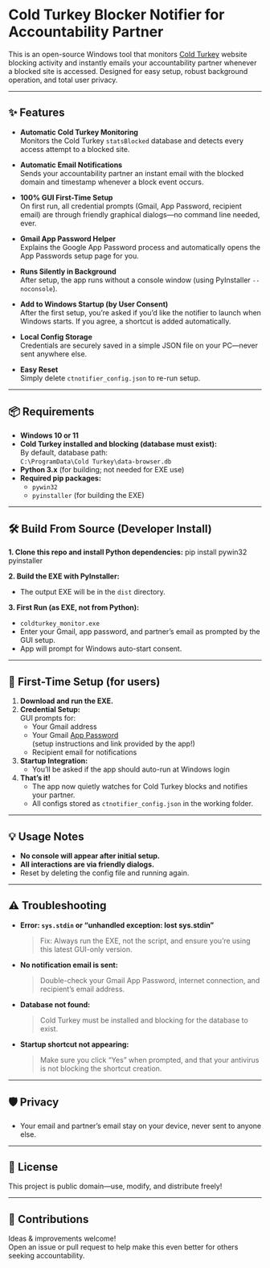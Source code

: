 # Cold Turkey Blocker Notifier for Accountability Partner

This is an open-source Windows tool that monitors [Cold Turkey](https://getcoldturkey.com/) website blocking activity and instantly emails your accountability partner whenever a blocked site is accessed. Designed for easy setup, robust background operation, and total user privacy.

---

## ✨ Features

- **Automatic Cold Turkey Monitoring**  
  Monitors the Cold Turkey `statsBlocked` database and detects every access attempt to a blocked site.

- **Automatic Email Notifications**  
  Sends your accountability partner an instant email with the blocked domain and timestamp whenever a block event occurs.

- **100% GUI First-Time Setup**  
  On first run, all credential prompts (Gmail, App Password, recipient email) are through friendly graphical dialogs—no command line needed, ever.

- **Gmail App Password Helper**  
  Explains the Google App Password process and automatically opens the App Passwords setup page for you.

- **Runs Silently in Background**  
  After setup, the app runs without a console window (using PyInstaller `--noconsole`).

- **Add to Windows Startup (by User Consent)**  
  After the first setup, you’re asked if you’d like the notifier to launch when Windows starts. If you agree, a shortcut is added automatically.

- **Local Config Storage**  
  Credentials are securely saved in a simple JSON file on your PC—never sent anywhere else.

- **Easy Reset**  
  Simply delete `ctnotifier_config.json` to re-run setup.

---

## 📦 Requirements

- **Windows 10 or 11**  
- **Cold Turkey installed and blocking (database must exist):**  
  By default, database path:  
  `C:\ProgramData\Cold Turkey\data-browser.db`
- **Python 3.x** (for building; not needed for EXE use)  
- **Required pip packages:**  
  - `pywin32`
  - `pyinstaller` (for building the EXE)

---

## 🛠️ Build From Source (Developer Install)

**1. Clone this repo and install Python dependencies:**
pip install pywin32 pyinstaller


**2. Build the EXE with PyInstaller:**
- The output EXE will be in the `dist` directory.

**3. First Run (as EXE, not from Python):**
- `coldturkey_monitor.exe`  
- Enter your Gmail, app password, and partner’s email as prompted by the GUI setup.
- App will prompt for Windows auto-start consent.

---

## 🚀 First-Time Setup (for users)

1. **Download and run the EXE.**
2. **Credential Setup:**  
   GUI prompts for:
   - Your Gmail address
   - Your Gmail [App Password](https://myaccount.google.com/apppasswords)  
     (setup instructions and link provided by the app!)
   - Recipient email for notifications
3. **Startup Integration:**  
   - You’ll be asked if the app should auto-run at Windows login  
4. **That’s it!**  
   - The app now quietly watches for Cold Turkey blocks and notifies your partner.
   - All configs stored as `ctnotifier_config.json` in the working folder.

---

## 💡 Usage Notes

- **No console will appear after initial setup.**
- **All interactions are via friendly dialogs.**
- Reset by deleting the config file and running again.

---

## ⚠️ Troubleshooting

- **Error: `sys.stdin` or “unhandled exception: lost sys.stdin”**  
  > Fix: Always run the EXE, not the script, and ensure you’re using this latest GUI-only version.
- **No notification email is sent:**  
  > Double-check your Gmail App Password, internet connection, and recipient’s email address.
- **Database not found:**  
  > Cold Turkey must be installed and blocking for the database to exist.
- **Startup shortcut not appearing:**  
  > Make sure you click “Yes” when prompted, and that your antivirus is not blocking the shortcut creation.

---

## 🛡️ Privacy

- Your email and partner’s email stay on your device, never sent to anyone else.

---

## 📝 License

This project is public domain—use, modify, and distribute freely!

---

## 🙏 Contributions

Ideas & improvements welcome!  
Open an issue or pull request to help make this even better for others seeking accountability.


